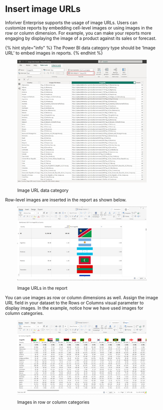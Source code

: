 # Insert image URLs

Inforiver Enterprise supports the usage of image URLs. Users can customize reports by embedding cell-level images or using images in the row or column dimension. For example, you can make your reports more engaging by displaying the image of a product against its sales or forecast.&#x20;

{% hint style="info" %}
The Power BI data category type should be ‘Image URL’ to embed images in reports.
{% endhint %}

<figure><img src="../../.gitbook/assets/image (3) (1) (1) (1) (1) (1) (1) (1) (1) (1) (1) (1) (1) (1).png" alt=""><figcaption><p>Image URL data category</p></figcaption></figure>

Row-level images are inserted in the report as shown below.

<figure><img src="../../.gitbook/assets/image (4) (1) (1) (1) (1) (1) (1) (1) (1) (1) (1) (1).png" alt=""><figcaption><p>Image URLs in the report</p></figcaption></figure>

You can use images as row or column dimensions as well. Assign the image URL field in your dataset to the Rows or Columns visual parameter to display images. In the example, notice how we have used images for column categories.

<figure><img src="../../.gitbook/assets/image (1) (1).png" alt=""><figcaption><p>Images in row or column categories</p></figcaption></figure>
